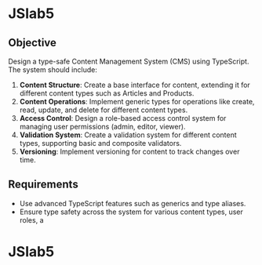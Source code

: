 # JSlab5
## Objective
Design a type-safe Content Management System (CMS) using TypeScript. The system should include:

1. **Content Structure**: Create a base interface for content, extending it for different content types such as Articles and Products.
2. **Content Operations**: Implement generic types for operations like create, read, update, and delete for different content types.
3. **Access Control**: Design a role-based access control system for managing user permissions (admin, editor, viewer).
4. **Validation System**: Create a validation system for different content types, supporting basic and composite validators.
5. **Versioning**: Implement versioning for content to track changes over time.

## Requirements
- Use advanced TypeScript features such as generics and type aliases.
- Ensure type safety across the system for various content types, user roles, a
# JSlab5
